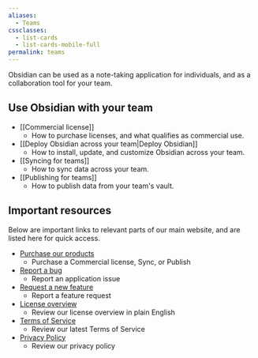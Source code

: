 ```yaml
---
aliases:
  - Teams
cssclasses:
  - list-cards
  - list-cards-mobile-full
permalink: teams
---
```

Obsidian can be used as a note-taking application for individuals, and as a collaboration tool for your team.

## Use Obsidian with your team

- [[Commercial license]]
	- How to purchase licenses, and what qualifies as commercial use.
- [[Deploy Obsidian across your team|Deploy Obsidian]]
	- How to install, update, and customize Obsidian across your team.
- [[Syncing for teams]]
	- How to sync data across your team.
- [[Publishing for teams]]
	- How to publish data from your team's vault.

## Important resources

Below are important links to relevant parts of our main website, and are listed here for quick access. 

- [Purchase our products](https://obsidian.md/pricing)
	- Purchase a Commercial license, Sync, or Publish
- [Report a bug](https://forum.obsidian.md/c/bug-reports/7)
	- Report an application issue
- [Request a new feature](https://forum.obsidian.md/tags/c/feature-requests/8/commercial)
	- Report a feature request
- [License overview](https://obsidian.md/license)
	- Review our license overview in plain English
- [Terms of Service](https://obsidian.md/terms)
	- Review our latest Terms of Service
- [Privacy Policy](https://obsidian.md/privacy)
	- Review our privacy policy
